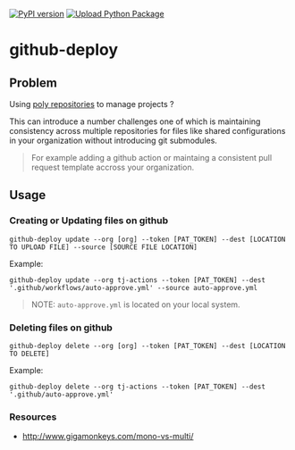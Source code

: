 [![PyPI version](https://badge.fury.io/py/github-deploy.svg)](https://badge.fury.io/py/github-deploy)
[![Upload Python Package](https://github.com/tj-python/github-deploy/actions/workflows/python-publish.yml/badge.svg)](https://github.com/tj-python/github-deploy/actions/workflows/python-publish.yml)

# github-deploy

## Problem
Using [poly repositories](https://github.com/joelparkerhenderson/monorepo_vs_polyrepo#what-is-polyrepo) to manage projects ?

This can introduce a number challenges one of which is maintaining consistency across multiple repositories for files like shared configurations in your organization without introducing git submodules.


> For example adding a github action or maintaing a consistent pull request template accross your organization.


## Usage

### Creating or Updating files on github


```shell script
github-deploy update --org [org] --token [PAT_TOKEN] --dest [LOCATION TO UPLOAD FILE] --source [SOURCE FILE LOCATION]
```

Example:

```shell script
github-deploy update --org tj-actions --token [PAT_TOKEN] --dest '.github/workflows/auto-approve.yml' --source auto-approve.yml
```

> NOTE: `auto-approve.yml` is located on your local system.


### Deleting files on github


```shell script
github-deploy delete --org [org] --token [PAT_TOKEN] --dest [LOCATION TO DELETE]
```

Example:

```shell script
github-deploy delete --org tj-actions --token [PAT_TOKEN] --dest '.github/auto-approve.yml'
```


### Resources
- http://www.gigamonkeys.com/mono-vs-multi/
